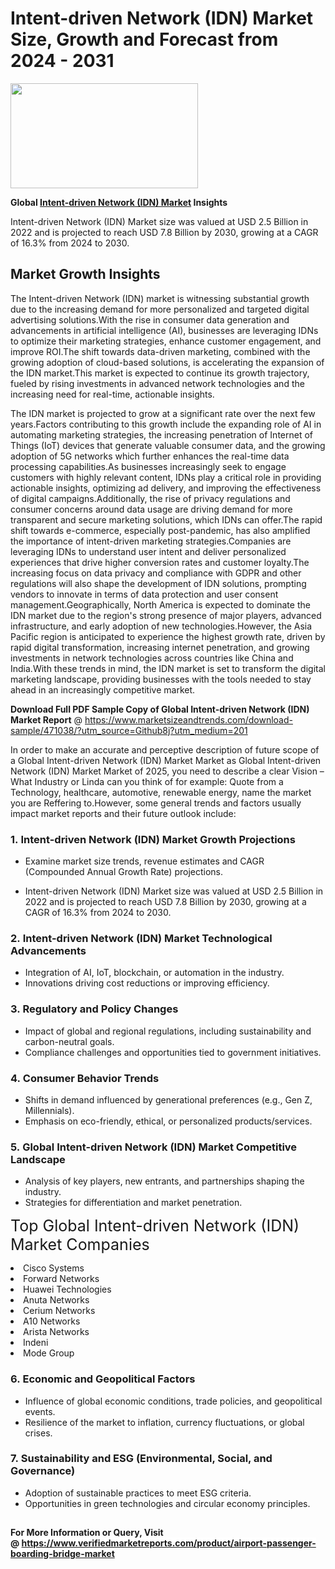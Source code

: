 <H1>Intent-driven Network (IDN) Market Size, Growth and Forecast from 2024 - 2031</H1><img class="aligncenter size-medium wp-image-584254" src="https://thirdeyenews.in/wp-content/uploads/2024/09/Global-Market-Research-300x168.jpeg" alt="" width="300" height="168" /><p><strong>Global&nbsp;<a href="https://www.marketsizeandtrends.com/download-sample/471038/?utm_source=Github8j?utm_medium=201">Intent-driven Network (IDN) Market</a> Insights</strong></p><p>Intent-driven Network (IDN) Market size was valued at USD 2.5 Billion in 2022 and is projected to reach USD 7.8 Billion by 2030, growing at a CAGR of 16.3% from 2024 to 2030.</p><p><h2>Market Growth Insights</h2> <p>The Intent-driven Network (IDN) market is witnessing substantial growth due to the increasing demand for more personalized and targeted digital advertising solutions.With the rise in consumer data generation and advancements in artificial intelligence (AI), businesses are leveraging IDNs to optimize their marketing strategies, enhance customer engagement, and improve ROI.The shift towards data-driven marketing, combined with the growing adoption of cloud-based solutions, is accelerating the expansion of the IDN market.This market is expected to continue its growth trajectory, fueled by rising investments in advanced network technologies and the increasing need for real-time, actionable insights.</p> <p>The IDN market is projected to grow at a significant rate over the next few years.Factors contributing to this growth include the expanding role of AI in automating marketing strategies, the increasing penetration of Internet of Things (IoT) devices that generate valuable consumer data, and the growing adoption of 5G networks which further enhances the real-time data processing capabilities.As businesses increasingly seek to engage customers with highly relevant content, IDNs play a critical role in providing actionable insights, optimizing ad delivery, and improving the effectiveness of digital campaigns.Additionally, the rise of privacy regulations and consumer concerns around data usage are driving demand for more transparent and secure marketing solutions, which IDNs can offer.The rapid shift towards e-commerce, especially post-pandemic, has also amplified the importance of intent-driven marketing strategies.Companies are leveraging IDNs to understand user intent and deliver personalized experiences that drive higher conversion rates and customer loyalty.The increasing focus on data privacy and compliance with GDPR and other regulations will also shape the development of IDN solutions, prompting vendors to innovate in terms of data protection and user consent management.Geographically, North America is expected to dominate the IDN market due to the region's strong presence of major players, advanced infrastructure, and early adoption of new technologies.However, the Asia Pacific region is anticipated to experience the highest growth rate, driven by rapid digital transformation, increasing internet penetration, and growing investments in network technologies across countries like China and India.With these trends in mind, the IDN market is set to transform the digital marketing landscape, providing businesses with the tools needed to stay ahead in an increasingly competitive market.<p><span class=""><strong>Download Full PDF Sample Copy of Global Intent-driven Network (IDN) Market Report</strong> @ <a href="https://www.marketsizeandtrends.com/download-sample/471038/?utm_source=Github8j?utm_medium=201" target="_blank">https://www.marketsizeandtrends.com/download-sample/471038/?utm_source=Github8j?utm_medium=201</a></span></p><p>In order to make an accurate and perceptive description of future scope of a Global&nbsp;Intent-driven Network (IDN) Market Market as Global&nbsp;Intent-driven Network (IDN) Market Market of 2025, you need to describe a clear Vision &ndash; What Industry or Linda can you think of for example: Quote from a Technology, healthcare, automotive, renewable energy, name the market you are Reffering to.However, some general trends and factors usually impact market reports and their future outlook include:</p><h3>1.&nbsp;<strong>Intent-driven Network (IDN) Market Growth Projections</strong></h3><ul><li>Examine market size trends, revenue estimates and CAGR (Compounded Annual Growth Rate) projections.</li><li><p>Intent-driven Network (IDN) Market size was valued at USD 2.5 Billion in 2022 and is projected to reach USD 7.8 Billion by 2030, growing at a CAGR of 16.3% from 2024 to 2030.</p></li></ul><h3>2.&nbsp;<strong>Intent-driven Network (IDN) Market Technological Advancements</strong></h3><ul><li>Integration of AI, IoT, blockchain, or automation in the industry.</li><li>Innovations driving cost reductions or improving efficiency.</li></ul><h3>3.&nbsp;<strong>Regulatory and Policy Changes</strong></h3><ul><li>Impact of global and regional regulations, including sustainability and carbon-neutral goals.</li><li>Compliance challenges and opportunities tied to government initiatives.</li></ul><h3>4.&nbsp;<strong>Consumer Behavior Trends</strong></h3><ul><li>Shifts in demand influenced by generational preferences (e.g., Gen Z, Millennials).</li><li>Emphasis on eco-friendly, ethical, or personalized products/services.</li></ul><h3>5.&nbsp;<strong>Global Intent-driven Network (IDN) Market Competitive Landscape</strong></h3><ul><li>Analysis of key players, new entrants, and partnerships shaping the industry.</li><li>Strategies for differentiation and market penetration.</li></ul><p data-pm-slice="1 1 []"><span style="color: inherit; font-family: inherit; font-size: 25px;">Top Global Intent-driven Network (IDN) Market Companies</span></p><div class="" data-test-id=""><p><li>Cisco Systems</li><li> Forward Networks</li><li> Huawei Technologies</li><li> Anuta Networks</li><li> Cerium Networks</li><li> A10 Networks</li><li> Arista Networks</li><li> Indeni</li><li> Mode Group</li></p></div><h3>6.&nbsp;<strong>Economic and Geopolitical Factors</strong></h3><ul><li>Influence of global economic conditions, trade policies, and geopolitical events.</li><li>Resilience of the market to inflation, currency fluctuations, or global crises.</li></ul><h3>7.&nbsp;<strong>Sustainability and ESG (Environmental, Social, and Governance)</strong></h3><ul><li>Adoption of sustainable practices to meet ESG criteria.</li><li>Opportunities in green technologies and circular economy principles.</li></ul><h2><strong style="font-size: 14px;">For More Information or Query, Visit @&nbsp;</strong><a style="background-color: #ffffff; font-size: 14px;" href="https://www.marketsizeandtrends.com/report/intent-driven-network-idn-market/" target="_blank">https://www.verifiedmarketreports.com/product/airport-passenger-boarding-bridge-market</a></h2>